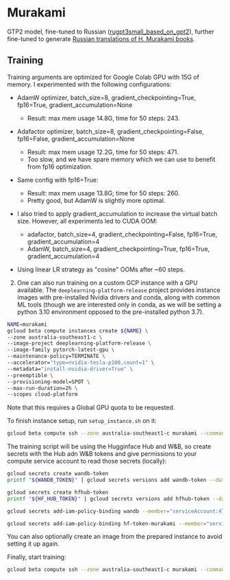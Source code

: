 # Murakami

GTP2 model, fine-tuned to Russian ([rugpt3small_based_on_gpt2](https://huggingface.co/sberbank-ai/rugpt3small_based_on_gpt2)), further fine-tuned to generate [Russian translations of H. Murakami books](https://huggingface.co/datasets/vldsavelyev/murakami).

## Training

Training arguments are optimized for Google Colab GPU with 15G of memory. I experimented with the following configurations:

* AdamW optimizer, batch_size=8, gradient_checkpointing=True, fp16=True, gradient_accumulation=None

    * Result: max mem usage 14.8G, time for 50 steps: 243.

* Adafactor optimizer, batch_size=8, gradient_checkpointing=False, fp16=False, gradient_accumulation=None

    * Result: max mem usage 12.2G, time for 50 steps: 471.
    * Too slow, and we have spare memory which we can use to benefit from fp16 optimization.

* Same config with fp16=True:

    * Result: max mem usage 13.8G; time for 50 steps: 260. 
    * Pretty good, but AdamW is slightly more optimal.

* I also tried to apply gradient_accumulation to increase the virtual batch size. However, all
experiments led to CUDA OOM:

    * adafactor, batch_size=4, gradient_checkpointing=False, fp16=True, gradient_accumulation=4
    * AdamW, batch_size=4, gradient_checkpointing=True, fp16=True, gradient_accumulation=4

* Using linear LR strategy as "cosine" OOMs after ~60 steps. 

2. One can also run training on a custom GCP instance with a GPU available. The `deeplearning-platform-release` project provides instance images with pre-installed Nvidia drivers and conda, along with common ML tools (though we are interested only in conda, as we will be setting a python 3.10 environment opposed to the pre-installed python 3.7).

```sh
NAME=murakami
gcloud beta compute instances create ${NAME} \
--zone australia-southeast1-c \
--image-project deeplearning-platform-release \
--image-family pytorch-latest-gpu \
--maintenance-policy=TERMINATE \
--accelerator="type=nvidia-tesla-p100,count=1" \
--metadata="install-nvidia-driver=True" \
--preemptible \
--provisioning-model=SPOT \
--max-run-duration=2h \
--scopes cloud-platform
```

Note that this requires a Global GPU quota to be requested.

To finish instance setup, run `setup_instance.sh` on it:

```sh
gcloud beta compute ssh --zone australia-southeast1-c murakami --command="$(cat setup_instance.sh)"
```

The training script will be using the Hugginface Hub and W&B, so create secrets with the Hub adn W&B tokens and give permissions to your compute service account to read those secrets (locally):

```sh
gcloud secrets create wandb-token
printf "${WANDB_TOKEN}" | gcloud secrets versions add wandb-token --data-file -

gcloud secrets create hfhub-token
printf "${HF_HUB_TOKEN}" | gcloud secrets versions add hfhub-token --data-file -

gcloud secrets add-iam-policy-binding wandb --member="serviceAccount:479973615443-compute@developer.gserviceaccount.com" --role="roles/secretmanager.secretAccessor"

gcloud secrets add-iam-policy-binding hf-token-murakami --member="serviceAccount:479973615443-compute@developer.gserviceaccount.com" --role="roles/secretmanager.secretAccessor"
```

You can also optionally create an image from the prepared instance to avoid setting it up again.

Finally, start training:

```sh
gcloud beta compute ssh --zone australia-southeast1-c murakami --command="$(cat run_on_instance.sh)"
```
